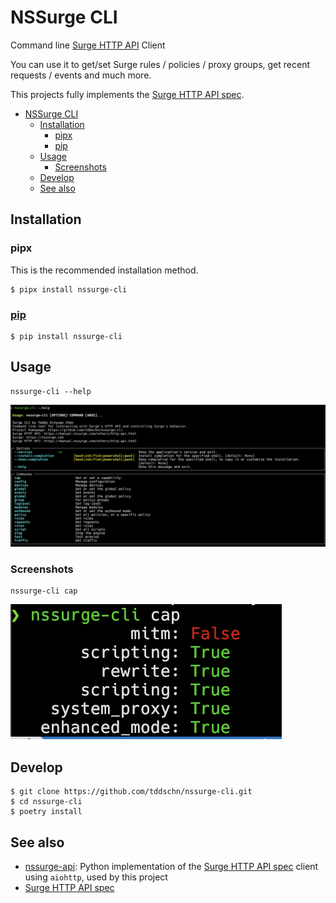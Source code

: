 # NSSurge CLI

Command line [Surge HTTP API](https://manual.nssurge.com/others/http-api.html) Client

You can use it to get/set Surge rules / policies / proxy groups, get recent requests / events and much more. 

This projects fully implements the [Surge HTTP API spec](https://manual.nssurge.com/others/http-api.html).

- [NSSurge CLI](#nssurge-cli)
  - [Installation](#installation)
    - [pipx](#pipx)
    - [pip](#pip)
  - [Usage](#usage)
    - [Screenshots](#screenshots)
  - [Develop](#develop)
  - [See also](#see-also)

## Installation

### pipx

This is the recommended installation method.

```
$ pipx install nssurge-cli
```

### [pip](https://pypi.org/project/nssurge-cli/)

```
$ pip install nssurge-cli
```

## Usage

```
nssurge-cli --help
```

![](./screenshots/usage.png)

### Screenshots

```
nssurge-cli cap
```
![](./screenshots/cap.png)

## Develop

```
$ git clone https://github.com/tddschn/nssurge-cli.git
$ cd nssurge-cli
$ poetry install
```

## See also

- [nssurge-api](https://github.com/tddschn/nssurge-api): Python implementation of the [Surge HTTP API spec](https://manual.nssurge.com/others/http-api.html) client using `aiohttp`, used by this project
- [Surge HTTP API spec](https://manual.nssurge.com/others/http-api.html)